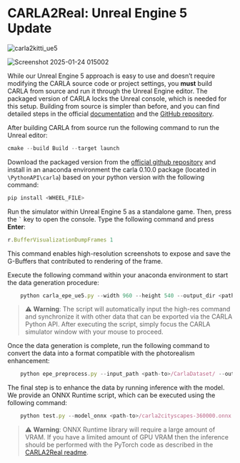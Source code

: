 # CARLA2Real: Unreal Engine 5 Update

![carla2kitti_ue5](https://github.com/user-attachments/assets/05b02ff9-f770-44fa-b188-4a281d182301)

![Screenshot 2025-01-24 015002](https://github.com/user-attachments/assets/9c2a3e76-0cf5-4606-9705-bbb564256b3e)



While our Unreal Engine 5 approach is easy to use and doesn’t require modifying the CARLA source code or project settings, you **must** build CARLA from source and run it through the Unreal Engine editor. The packaged version of CARLA locks the Unreal console, which is needed for this setup.
Building from source is simpler than before, and you can find detailed steps in the official [documentation](https://carla-ue5.readthedocs.io/en/latest/) and the [GitHub repository](https://github.com/carla-simulator/carla).

After building CARLA from source run the following command to run the Unreal editor:

```javascript
cmake --build Build --target launch
```

Download the packaged version from the [official github repository](https://github.com/carla-simulator/carla/releases) and install in an anaconda environment the carla 0.10.0 package (located in `\PythonAPI\carla`) based on your python version with the following command:

```javascript
pip install <WHEEL_FILE>
```

Run the simulator within Unreal Engine 5 as a standalone game. Then, press the `` ` `` key to open the console. Type the following command and press **Enter**:

```javascript
r.BufferVisualizationDumpFrames 1
```
This command enables high-resolution screenshots to expose and save the G-Buffers that contributed to rendering of the frame.

Execute the following command within your anaconda environment to start the data generation procedure:

```javascript
    python carla_epe_ue5.py --width 960 --height 540 --output_dir <path-to>/CarlaDataset --num_frames_export 50 --export_step 60
```

> ⚠️ **Warning**: The script will automatically input the high-res command and synchronize it with other data that can be exported via the CARLA Python API. After executing the script, simply focus the CARLA simulator window with your mouse to proceed.

Once the data generation is complete, run the following command to convert the data into a format compatible with the photorealism enhancement:

```javascript
    python epe_preprocess.py --input_path <path-to>/CarlaDataset/ --output_path <path-to>/ --gbuffers ['SceneColor','SceneDepth','WorldNormal','Metallic','Specular','Roughness','BaseColor','SubsurfaceColor'] --gbuffers_grayscale ['SceneDepth','Metallic','Specular','Roughness']
```

The final step is to enhance the data by running inference with the model. We provide an ONNX Runtime script, which can be executed using the following command:

```javascript
    python test.py --model_onnx <path-to>/carla2cityscapes-360000.onnx --dataset_directory <path-to>/CarlaUE5-EPE --out_path <path-to>/EPE
```
> ⚠️ **Warning**: ONNX Runtime library will require a large amount of VRAM. If you have a limited amount of GPU VRAM then the inference should be performed with the PyTorch code as described in the [CARLA2Real readme](https://github.com/stefanos50/CARLA2Real).
